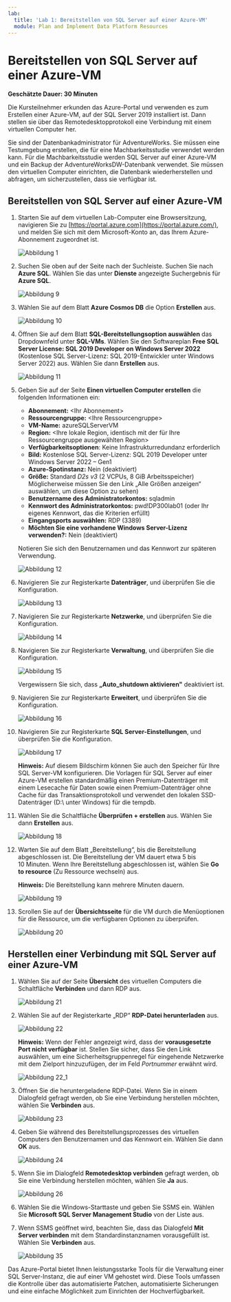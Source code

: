 ```yaml
---
lab:
  title: 'Lab 1: Bereitstellen von SQL Server auf einer Azure-VM'
  module: Plan and Implement Data Platform Resources
---
```


# Bereitstellen von SQL Server auf einer Azure-VM

**Geschätzte Dauer: 30 Minuten**

Die Kursteilnehmer erkunden das Azure-Portal und verwenden es zum Erstellen einer Azure-VM, auf der SQL Server 2019 installiert ist. Dann stellen sie über das Remotedesktopprotokoll eine Verbindung mit einem virtuellen Computer her.

Sie sind der Datenbankadministrator für AdventureWorks. Sie müssen eine Testumgebung erstellen, die für eine Machbarkeitsstudie verwendet werden kann. Für die Machbarkeitsstudie werden SQL Server auf einer Azure-VM und ein Backup der AdventureWorksDW-Datenbank verwendet. Sie müssen den virtuellen Computer einrichten, die Datenbank wiederherstellen und abfragen, um sicherzustellen, dass sie verfügbar ist.

## Bereitstellen von SQL Server auf einer Azure-VM

1. Starten Sie auf dem virtuellen Lab-Computer eine Browsersitzung, navigieren Sie zu [https://portal.azure.com](https://portal.azure.com/), und melden Sie sich mit dem Microsoft-Konto an, das Ihrem Azure-Abonnement zugeordnet ist.

    ![Abbildung 1](../images/dp-300-module-01-lab-01.png)

1. Suchen Sie oben auf der Seite nach der Suchleiste. Suchen Sie nach **Azure SQL**. Wählen Sie das unter **Dienste** angezeigte Suchergebnis für **Azure SQL**.

    ![Abbildung 9](../images/dp-300-module-01-lab-09.png)

1. Wählen Sie auf dem Blatt **Azure Cosmos DB** die Option **Erstellen** aus.

    ![Abbildung 10](../images/dp-300-module-01-lab-10.png)

1. Öffnen Sie auf dem Blatt **SQL-Bereitstellungsoption auswählen** das Dropdownfeld unter **SQL-VMs**. Wählen Sie den Softwareplan **Free SQL Server License: SQL 2019 Developer on Windows Server 2022** (Kostenlose SQL Server-Lizenz: SQL 2019-Entwickler unter Windows Server 2022) aus. Wählen Sie dann **Erstellen** aus.

    ![Abbildung 11](../images/dp-300-module-01-lab-11.png)

1. Geben Sie auf der Seite **Einen virtuellen Computer erstellen** die folgenden Informationen ein:

    - **Abonnement:** &lt;Ihr Abonnement&gt;
    - **Ressourcengruppe:** &lt;Ihre Ressourcengruppe&gt;
    - **VM-Name:** azureSQLServerVM
    - **Region:** &lt;Ihre lokale Region, identisch mit der für Ihre Ressourcengruppe ausgewählten Region&gt;
    - **Verfügbarkeitsoptionen**: Keine Infrastrukturredundanz erforderlich
    - **Bild:** Kostenlose SQL Server-Lizenz: SQL 2019 Developer unter Windows Server 2022 – Gen1
    - **Azure-Spotinstanz:** Nein (deaktiviert)
    - **Größe:** Standard *D2s v3* (2 VCPUs, 8 GiB Arbeitsspeicher) Möglicherweise müssen Sie den Link „Alle Größen anzeigen“ auswählen, um diese Option zu sehen)
    - **Benutzername des Administratorkontos:** sqladmin
    - **Kennwort des Administratorkontos:** pwd!DP300lab01 (oder Ihr eigenes Kennwort, das die Kriterien erfüllt)
    - **Eingangsports auswählen:** RDP (3389)
    - **Möchten Sie eine vorhandene Windows Server-Lizenz verwenden?:** Nein (deaktiviert)

    Notieren Sie sich den Benutzernamen und das Kennwort zur späteren Verwendung.

    ![Abbildung 12](../images/dp-300-module-01-lab-12.png)

1. Navigieren Sie zur Registerkarte **Datenträger**, und überprüfen Sie die Konfiguration.

    ![Abbildung 13](../images/dp-300-module-01-lab-13.png)

1. Navigieren Sie zur Registerkarte **Netzwerke**, und überprüfen Sie die Konfiguration.

    ![Abbildung 14](../images/dp-300-module-01-lab-14.png)

1. Navigieren Sie zur Registerkarte **Verwaltung**, und überprüfen Sie die Konfiguration.

    ![Abbildung 15](../images/dp-300-module-01-lab-15.png)

    Vergewissern Sie sich, dass **„Auto_shutdown aktivieren"** deaktiviert ist.

1. Navigieren Sie zur Registerkarte **Erweitert**, und überprüfen Sie die Konfiguration.

    ![Abbildung 16](../images/dp-300-module-01-lab-16.png)

1. Navigieren Sie zur Registerkarte **SQL Server-Einstellungen**, und überprüfen Sie die Konfiguration.

    ![Abbildung 17](../images/dp-300-module-01-lab-17.png)

    **Hinweis:** Auf diesem Bildschirm können Sie auch den Speicher für Ihre SQL Server-VM konfigurieren. Die Vorlagen für SQL Server auf einer Azure-VM erstellen standardmäßig einen Premium-Datenträger mit einem Lesecache für Daten sowie einen Premium-Datenträger ohne Cache für das Transaktionsprotokoll und verwendet den lokalen SSD-Datenträger (D:\ unter Windows) für die tempdb.

1. Wählen Sie die Schaltfläche **Überprüfen + erstellen** aus. Wählen Sie dann **Erstellen** aus.

    ![Abbildung 18](../images/dp-300-module-01-lab-18.png)

1. Warten Sie auf dem Blatt „Bereitstellung“, bis die Bereitstellung abgeschlossen ist. Die Bereitstellung der VM dauert etwa 5 bis 10 Minuten. Wenn Ihre Bereitstellung abgeschlossen ist, wählen Sie **Go to resource** (Zu Ressource wechseln) aus.

    **Hinweis:** Die Bereitstellung kann mehrere Minuten dauern.

    ![Abbildung 19](../images/dp-300-module-01-lab-19.png)

1. Scrollen Sie auf der **Übersichtsseite** für die VM durch die Menüoptionen für die Ressource, um die verfügbaren Optionen zu überprüfen.

    ![Abbildung 20](../images/dp-300-module-01-lab-20.png)

## Herstellen einer Verbindung mit SQL Server auf einer Azure-VM

1. Wählen Sie auf der Seite **Übersicht** des virtuellen Computers die Schaltfläche **Verbinden** und dann RDP aus.

    ![Abbildung 21](../images/dp-300-module-01-lab-21.png)

1. Wählen Sie auf der Registerkarte „RDP“ **RDP-Datei herunterladen** aus.

    ![Abbildung 22](../images/dp-300-module-01-lab-22.png)

    **Hinweis:** Wenn der Fehler angezeigt wird, dass der **vorausgesetzte Port nicht verfügbar** ist. Stellen Sie sicher, dass Sie den Link auswählen, um eine Sicherheitsgruppenregel für eingehende Netzwerke mit dem Zielport hinzuzufügen, der im Feld *Portnummer* erwähnt wird.

    ![Abbildung 22_1](../images/dp-300-module-01-lab-22_1.png)

1. Öffnen Sie die heruntergeladene RDP-Datei. Wenn Sie in einem Dialogfeld gefragt werden, ob Sie eine Verbindung herstellen möchten, wählen Sie **Verbinden** aus.

    ![Abbildung 23](../images/dp-300-module-01-lab-23.png)

1. Geben Sie während des Bereitstellungsprozesses des virtuellen Computers den Benutzernamen und das Kennwort ein. Wählen Sie dann **OK** aus.

    ![Abbildung 24](../images/dp-300-module-01-lab-24.png)

1. Wenn Sie im Dialogfeld **Remotedesktop verbinden** gefragt werden, ob Sie eine Verbindung herstellen möchten, wählen Sie **Ja** aus.

    ![Abbildung 26](../images/dp-300-module-01-lab-26.png)

1. Wählen Sie die Windows-Starttaste und geben Sie SSMS ein. Wählen Sie **Microsoft SQL Server Management Studio** von der Liste aus.  

1. Wenn SSMS geöffnet wird, beachten Sie, dass das Dialogfeld **Mit Server verbinden** mit dem Standardinstanznamen vorausgefüllt ist. Wählen Sie **Verbinden** aus.

    ![Abbildung 35](../images/dp-300-module-01-lab-35.png)

Das Azure-Portal bietet Ihnen leistungsstarke Tools für die Verwaltung einer SQL Server-Instanz, die auf einer VM gehostet wird. Diese Tools umfassen die Kontrolle über das automatisierte Patchen, automatisierte Sicherungen und eine einfache Möglichkeit zum Einrichten der Hochverfügbarkeit.
